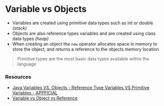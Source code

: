 # Variable vs Objects
* Variables are created using primitive data types such as int or double _(stack)_
* Objects are also reference types variables and are created using class data types _(heap)_
* When creating an object the `new` operator allocates space in memory to store the object, and returns a reference to the objects memory location

> Primitive types are the most basic data types available within the language

### Resources
* [Java Variables VS. Objects - Reference Type Variables VS Primitive Variables - APPFICIAL](https://www.youtube.com/watch?v=3GojyGv-rdc&t=1s&ab_channel=Appficial)
* [Variable vs Object vs Reference](https://agrawalsuneet.github.io/blogs/variable-vs-object-vs-reference/)